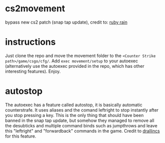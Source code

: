 # cs2movement
bypass new cs2 patch (snap tap update), credit to: [ruby rain](https://steamcommunity.com/id/r_by/)

# instructions
Just clone the repo and move the movement folder to the `<Counter Strike path>/game/csgo/cfg/`. Add `exec movement/setup` to your autoexec (alternatively use the autoexec provided in the repo, which has other interesting features). Enjoy.

# autostop
The autoexec has a feature called autostop, it is basically automatic counterstrafe. It uses aliases and the comand leftright to stop instantly after you stop pressing a key. This is the only thing that should have been banned in the snap tap update, but somehow they managed to remove all the desubticks and multiple command binds such as jumpthrows and leave this "leftright" and "forwardback" commands in the game.
Credit to [drallincs](https://steamcommunity.com/id/drallincs/) for this feature.
